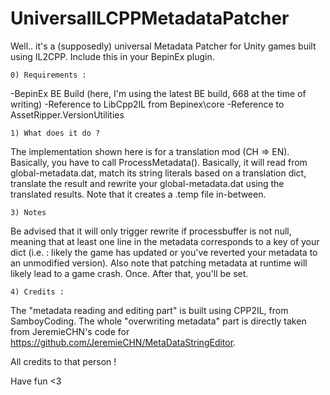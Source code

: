 # UniversalILCPPMetadataPatcher
Well.. it's a (supposedly) universal Metadata Patcher for Unity games built using IL2CPP. Include this in your BepinEx plugin.

    0) Requirements : 
    
-BepinEx BE Build (here, I'm using the latest BE build, 668 at the time of writing)
-Reference to LibCpp2IL from Bepinex\core
-Reference to AssetRipper.VersionUtilities

    1) What does it do ?

The implementation shown here is for a translation mod (CH => EN). Basically, you have to call ProcessMetadata(). 
Basically, it will read from global-metadata.dat, match its string literals based on a translation dict, translate the result and rewrite your global-metadata.dat using the translated results. Note that it creates a .temp file in-between. 

    3) Notes
    
Be advised that it will only trigger rewrite if processbuffer is not null, meaning that at least one line in the metadata corresponds to a key of your dict (i.e. : likely the game has updated or you've reverted your metadata to an unmodified version). 
Also note that patching metadata at runtime will likely lead to a game crash. Once. After that, you'll be set. 

    4) Credits : 

The "metadata reading and editing part" is built using CPP2IL, from SamboyCoding. 
The whole "overwriting metadata" part is directly taken from JeremieCHN's code for https://github.com/JeremieCHN/MetaDataStringEditor. 

All credits to that person !  

Have fun <3

